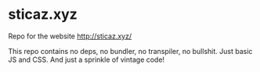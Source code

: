 sticaz.xyz
===========

Repo for the website http://sticaz.xyz/

This repo contains no deps, no bundler, no transpiler, no bullshit.
Just basic JS and CSS.
And just a sprinkle of vintage code!
